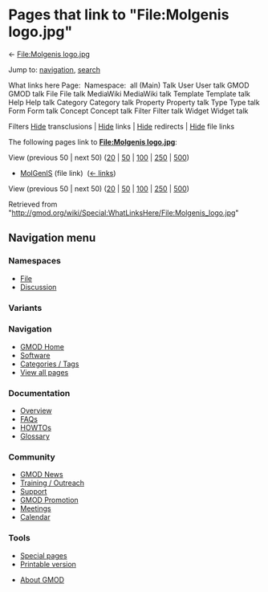 <div id="mw-page-base" class="noprint">

</div>

<div id="mw-head-base" class="noprint">

</div>

<div id="content" class="mw-body" role="main">

<span id="top"></span>

<div id="mw-js-message" style="display:none;">

</div>



# <span dir="auto">Pages that link to "File:Molgenis logo.jpg"</span>

<div id="bodyContent">

<div id="contentSub">

← [File:Molgenis
logo.jpg](/wiki/File:Molgenis_logo.jpg "File:Molgenis logo.jpg")

</div>

<div id="jump-to-nav" class="mw-jump">

Jump to: [navigation](#mw-navigation), [search](#p-search)

</div>

<div id="mw-content-text">

What links here Page:  Namespace:  all (Main) Talk User User talk GMOD
GMOD talk File File talk MediaWiki MediaWiki talk Template Template talk
Help Help talk Category Category talk Property Property talk Type Type
talk Form Form talk Concept Concept talk Filter Filter talk Widget
Widget talk

Filters
[Hide](/mediawiki/index.php?title=Special:WhatLinksHere/File:Molgenis_logo.jpg&hidetrans=1 "Special:WhatLinksHere/File:Molgenis logo.jpg")
transclusions \|
[Hide](/mediawiki/index.php?title=Special:WhatLinksHere/File:Molgenis_logo.jpg&hidelinks=1 "Special:WhatLinksHere/File:Molgenis logo.jpg")
links \|
[Hide](/mediawiki/index.php?title=Special:WhatLinksHere/File:Molgenis_logo.jpg&hideredirs=1 "Special:WhatLinksHere/File:Molgenis logo.jpg")
redirects \|
[Hide](/mediawiki/index.php?title=Special:WhatLinksHere/File:Molgenis_logo.jpg&hideimages=1 "Special:WhatLinksHere/File:Molgenis logo.jpg")
file links

The following pages link to **[File:Molgenis
logo.jpg](/wiki/File:Molgenis_logo.jpg "File:Molgenis logo.jpg")**:

View (previous 50 \| next 50)
([20](/mediawiki/index.php?title=Special:WhatLinksHere/File:Molgenis_logo.jpg&limit=20 "Special:WhatLinksHere/File:Molgenis logo.jpg")
\|
[50](/mediawiki/index.php?title=Special:WhatLinksHere/File:Molgenis_logo.jpg&limit=50 "Special:WhatLinksHere/File:Molgenis logo.jpg")
\|
[100](/mediawiki/index.php?title=Special:WhatLinksHere/File:Molgenis_logo.jpg&limit=100 "Special:WhatLinksHere/File:Molgenis logo.jpg")
\|
[250](/mediawiki/index.php?title=Special:WhatLinksHere/File:Molgenis_logo.jpg&limit=250 "Special:WhatLinksHere/File:Molgenis logo.jpg")
\|
[500](/mediawiki/index.php?title=Special:WhatLinksHere/File:Molgenis_logo.jpg&limit=500 "Special:WhatLinksHere/File:Molgenis logo.jpg"))

- [MolGenIS](/wiki/MolGenIS "MolGenIS") (file link) ‎
  <span class="mw-whatlinkshere-tools">([←
  links](/mediawiki/index.php?title=Special:WhatLinksHere&target=MolGenIS "Special:WhatLinksHere"))</span>

View (previous 50 \| next 50)
([20](/mediawiki/index.php?title=Special:WhatLinksHere/File:Molgenis_logo.jpg&limit=20 "Special:WhatLinksHere/File:Molgenis logo.jpg")
\|
[50](/mediawiki/index.php?title=Special:WhatLinksHere/File:Molgenis_logo.jpg&limit=50 "Special:WhatLinksHere/File:Molgenis logo.jpg")
\|
[100](/mediawiki/index.php?title=Special:WhatLinksHere/File:Molgenis_logo.jpg&limit=100 "Special:WhatLinksHere/File:Molgenis logo.jpg")
\|
[250](/mediawiki/index.php?title=Special:WhatLinksHere/File:Molgenis_logo.jpg&limit=250 "Special:WhatLinksHere/File:Molgenis logo.jpg")
\|
[500](/mediawiki/index.php?title=Special:WhatLinksHere/File:Molgenis_logo.jpg&limit=500 "Special:WhatLinksHere/File:Molgenis logo.jpg"))

</div>

<div class="printfooter">

Retrieved from
"<http://gmod.org/wiki/Special:WhatLinksHere/File:Molgenis_logo.jpg>"

</div>

<div id="catlinks" class="catlinks catlinks-allhidden">

</div>

<div class="visualClear">

</div>

</div>

</div>

<div id="mw-navigation">

## Navigation menu

<div id="mw-head">



<div id="left-navigation">

<div id="p-namespaces" class="vectorTabs" role="navigation"
aria-labelledby="p-namespaces-label">

### Namespaces

- <span id="ca-nstab-image"><a href="/wiki/File:Molgenis_logo.jpg" accesskey="c"
  title="View the file page [c]">File</a></span>
- <span id="ca-talk"><a
  href="/mediawiki/index.php?title=File_talk:Molgenis_logo.jpg&amp;action=edit&amp;redlink=1"
  accesskey="t"
  title="Discussion about the content page [t]">Discussion</a></span>

</div>

<div id="p-variants" class="vectorMenu emptyPortlet" role="navigation"
aria-labelledby="p-variants-label">

### 

### Variants[](#)

<div class="menu">

</div>

</div>

</div>

<div id="right-navigation">





</div>



</div>

</div>

</div>

<div id="mw-panel">

<div id="p-logo" role="banner">

<a href="/wiki/Main_Page"
style="background-image: url(http://gmod.org/images/GMOD-cogs.png);"
title="Visit the main page"></a>

</div>

<div id="p-Navigation" class="portal" role="navigation"
aria-labelledby="p-Navigation-label">

### Navigation

<div class="body">

- <span id="n-GMOD-Home">[GMOD Home](/wiki/Main_Page)</span>
- <span id="n-Software">[Software](/wiki/GMOD_Components)</span>
- <span id="n-Categories-.2F-Tags">[Categories /
  Tags](/wiki/Categories)</span>
- <span id="n-View-all-pages">[View all
  pages](/wiki/Special:AllPages)</span>

</div>

</div>

<div id="p-Documentation" class="portal" role="navigation"
aria-labelledby="p-Documentation-label">

### Documentation

<div class="body">

- <span id="n-Overview">[Overview](/wiki/Overview)</span>
- <span id="n-FAQs">[FAQs](/wiki/Category:FAQ)</span>
- <span id="n-HOWTOs">[HOWTOs](/wiki/Category:HOWTO)</span>
- <span id="n-Glossary">[Glossary](/wiki/Glossary)</span>

</div>

</div>

<div id="p-Community" class="portal" role="navigation"
aria-labelledby="p-Community-label">

### Community

<div class="body">

- <span id="n-GMOD-News">[GMOD News](/wiki/GMOD_News)</span>
- <span id="n-Training-.2F-Outreach">[Training /
  Outreach](/wiki/Training_and_Outreach)</span>
- <span id="n-Support">[Support](/wiki/Support)</span>
- <span id="n-GMOD-Promotion">[GMOD
  Promotion](/wiki/GMOD_Promotion)</span>
- <span id="n-Meetings">[Meetings](/wiki/Meetings)</span>
- <span id="n-Calendar">[Calendar](/wiki/Calendar)</span>

</div>

</div>

<div id="p-tb" class="portal" role="navigation"
aria-labelledby="p-tb-label">

### Tools

<div class="body">

- <span id="t-specialpages"><a href="/wiki/Special:SpecialPages" accesskey="q"
  title="A list of all special pages [q]">Special pages</a></span>
- <span id="t-print"><a
  href="/mediawiki/index.php?title=Special:WhatLinksHere/File:Molgenis_logo.jpg&amp;printable=yes"
  rel="alternate" accesskey="p"
  title="Printable version of this page [p]">Printable version</a></span>

</div>

</div>

</div>

</div>

<div id="footer" role="contentinfo">

- <span id="footer-places-about">[About
  GMOD](/wiki/GMOD:About "GMOD:About")</span>

<!-- -->






</div>
